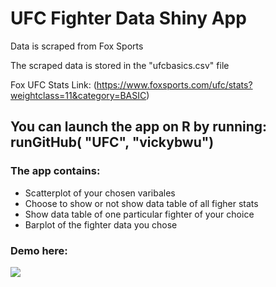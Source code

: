 # UFC Fighter Data Shiny App
Data is scraped from Fox Sports 

The scraped data is stored in the "ufcbasics.csv" file

Fox UFC Stats Link: (https://www.foxsports.com/ufc/stats?weightclass=11&category=BASIC)

## You can launch the app on R by running: runGitHub( "UFC", "vickybwu") 

### The app contains:
- Scatterplot of your chosen varibales 
- Choose to show or not show data table of all figher stats 
- Show data table of one particular fighter of your choice
- Barplot of the fighter data you chose 

### Demo here: 
![](ufc_rshiny_gif.gif)
